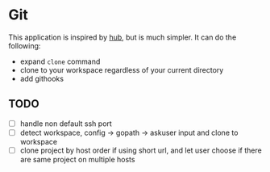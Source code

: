 # Git 

This application is inspired by [hub](https://github.com/github/hub), but is much simpler. 
It can do the following:

- expand `clone` command 
- clone to your workspace regardless of your current directory
- add githooks

## TODO

- [ ] handle non default ssh port
- [ ] detect workspace, config -> gopath -> askuser input and clone to workspace
- [ ] clone project by host order if using short url, and let user choose if there are same project on multiple hosts 